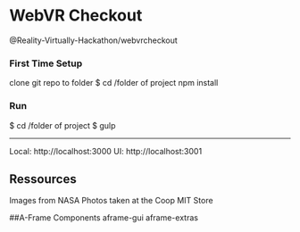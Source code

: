 # WebVR Checkout
@Reality-Virtually-Hackathon/webvrcheckout


### First Time Setup
clone git repo to folder
$ cd /folder of project
npm install

### Run
$ cd /folder of project
$ gulp

--- 

Local: http://localhost:3000
UI: http://localhost:3001


## Ressources
Images from NASA
Photos taken at the Coop MIT Store

##A-Frame Components
aframe-gui
aframe-extras

